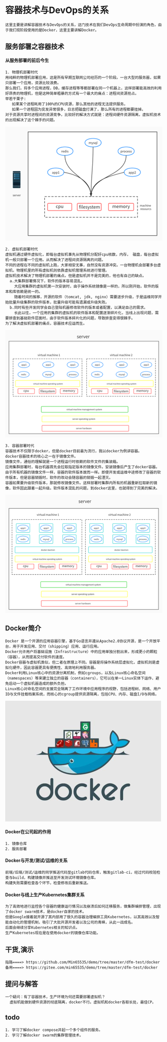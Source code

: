 # 容器技术与DevOps的关系
```text
这里主要是讲解容器技术与DevOps的关系，这门技术在我们DevOps生命周期中扮演的角色，由于我们现阶段使用的是Docker，这里主要讲解Docker。
```

## 服务部署之容器技术

#### 从服务部署的前后今生
```text
1. 物理机部署时代
用纯粹的物理机部署应用，这是所有早期互联网公司经历的一个阶段。一台大型的服务器，如果只部署一个应用，资源比较浪费。
那么我们，将多个应用进程，DB，缓存进程等等都部署在同一个机器上，这样部署能高效的利用好昂贵的物理机，但是这种简单粗暴的方式有一个最大的痛点：进程间资源抢占。
举若干栗子: 
   如果某个进程耗用了100%的CPU资源，那么其他的进程无法提供服务。
   如果一个进程因为突发异常很多，日志把磁盘打满了，那么所有的进程都要挂掉。
对于资源共享时进程间的资源竞争，比较好的解决方式就是：进程间硬件资源隔离，虚拟机技术的出现解决了这个棘手的问题。
```
![物理机](../static/物理机.png)


```text
2. 虚拟机部署时代
虚拟机通过硬件虚拟化，即每台虚拟机事先从物理机分配好cpu核数，内存， 磁盘，每台虚拟机一般只部署一个应用。从而解决了进程间资源隔离的问题。
不同的进程在不同的虚拟机上跑，大家相安无事，自然没有资源冲突。一台物理机会部署多台虚拟机，物理机里的所有虚拟机则依靠虚拟机管理系统进行管理。
虚拟机技术解决了物理机部署的痛点。但是虚拟机并不是完美的，他也有自己的缺点。
  a.大集群部署情况下，软件的版本容易混乱。
    大应用集群的虚拟机第一次安装时，由于操作系统镜像是一样的，所以刚开始，软件的版本和库依赖是统一的。
    随着时间的推移，开源的软件（tomcat, jdk, nginx）需要逐步升级，于是运维同学开始批量升级集群的软件版本，批量升级可能有遗漏或升级失败。
  b.同时有些开发同学会自己登陆机器修改软件的版本或者配置，以满足自己的需求。
    长此以往，一个应用的集群的虚拟机的软件版本和配置逐渐碎片化，当线上出现问题，需要排查到基础软件层面时，由于软件版本碎片化的问题，导致排查变得很棘手。
为了解决虚拟机部署的痛点，容器技术应运而生。
```
![虚拟机](../static/虚拟机.png)


```text
3. 容器部署时代
容器技术不仅限于docker，但是docker目前最为流行，我以docker为例讲容器。
docker容器技术的核心之一在于镜像文件。
镜像文件，通俗的理解就是一个进程运行时依赖的软件文件的集装箱。
应用集群部署时，每台机器首先会拉取指定版本的镜像文件。安装镜像后产生了docker容器。由于所有机器的镜像文件一样，容器的软件版本故而一样。即使开发或运维中途修改了容器的软件版本，但是容器销毁时，软件的改动会随容器的销毁一起湮灭。
容器如果要升级软件版本，那就修改镜像文件。这样部署时集群内所有的机器重新拉取新的镜像，软件因此跟着一起升级。软件版本混乱的问题，到docker这里，也就得到了完美的解决。
```
![容器](../static/容器化.png)

## Docker简介
```text
Docker 是一个开源的应用容器引擎，基于Go语言并遵从Apache2.0协议开源，是一个开放平台，用于开发应用、交付（shipping）应用、运行应用。
Docker允许用户将基础设施（Infrastructure）中的应用单独分割出来，形成更小的颗粒（容器），从而提高交付软件的速度。
Docker容器与虚拟机类似，但二者在原理上不同。容器是将操作系统层虚拟化，虚拟机则是虚拟化硬件，因此容器更具有便携性、高效地利用服务器。
Docker利用Linux核心中的资源分离机制，例如cgroups，以及Linux核心命名空间（namespaces）等来建立独立的容器（containers），它可以在单一Linux实体下运作，避免启动一个虚拟机器造成的额外负担。
Linux核心对命名空间的支援完全隔离了工作环境中应用程序的视野，包括进程树、网络、用户ID与文件挂载档案系统，而核心的cgroup提供资源隔离，包括CPU、内存、磁盘I/O与网络。
```
![docker](../static/docker.jpg)


#### Docker在公司起的作用
```text
1. 镜像仓库
2. 服务部署
```

#### Docker与开发/测试/运维的关系
```text
前端/后端/测试/运维的同学推送代码至gitlab代码仓库，触发gitlab-ci，经过代码校验检查与build，构建镜像并推送至开发测试环境镜像仓库。
构建失败需要检查各个环节，检查修改后重新推送。
```

#### Docker与线上生产Kubernetes集群关系
```text
为了高效地进行监控各个容器的健康运行情况以及崩溃后如何迁移服务，做集群编排管理，出现了docker swarm技术，是docker自家的技术。
但是Google接着就开源了其内部用了很久的容器治理编排工具Kubernetes，以其高效以及智能自动化的管理机制，吸引了大批开源开发者以及公司的青睐，从此一战成名。
后面会继续分享Kubernetes相关的知识点。
生产Kubernetes现在是在使用docker的镜像仓库功能。
```

## 干货,演示
```text
指路====> https://github.com/Min65535/demo/tree/master/dfm-test/docker
备用====> https://gitee.com/min65535/demo/tree/master/dfm-test/docker
```

## 提问与解答
```text
一个疑问：有了容器技术，生产环境为何还需要部署虚拟机？
  虚拟机能做到硬件资源的彻底隔离，docker不行。虚拟机和docker各取长处，最佳CP。
```

## todo
```text
1. 学习了解docker compose并起一个多个组件的服务。
2. 学习了解docker swarm的集群管理技术。
```